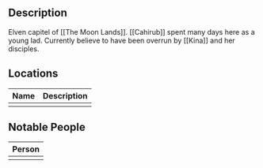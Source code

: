 ## Description
Elven capitel of [[The Moon Lands]]. [[Cahirub]] spent many days here as a young lad. Currently believe to have been overrun by [[Kina]] and her disciples.

## Locations
| Name | Description |
| ---- | ----------- |
|      |             |

## Notable People
| Person |
| ------ |
|        |